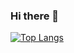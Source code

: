 ### Hi there 👋
[![Top Langs](https://github-readme-stats.vercel.app/api/top-langs/?username=Elerphore&layout=compact&langs_count=8&theme=prussian)](https://github.com/anuraghazra/github-readme-stats)
